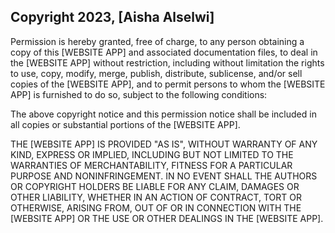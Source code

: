 ## Copyright 2023, [Aisha Alselwi]

Permission is hereby granted, free of charge, to any person obtaining a copy of this [WEBSITE APP] and associated documentation files, to deal in the [WEBSITE APP] without restriction, including without limitation the rights to use, copy, modify, merge, publish, distribute, sublicense, and/or sell copies of the [WEBSITE APP], and to permit persons to whom the [WEBSITE APP] is furnished to do so, subject to the following conditions:

The above copyright notice and this permission notice shall be included in all copies or substantial portions of the [WEBSITE APP].

THE [WEBSITE APP] IS PROVIDED "AS IS", WITHOUT WARRANTY OF ANY KIND, EXPRESS OR IMPLIED, INCLUDING BUT NOT LIMITED TO THE WARRANTIES OF MERCHANTABILITY, FITNESS FOR A PARTICULAR PURPOSE AND NONINFRINGEMENT. IN NO EVENT SHALL THE AUTHORS OR COPYRIGHT HOLDERS BE LIABLE FOR ANY CLAIM, DAMAGES OR OTHER LIABILITY, WHETHER IN AN ACTION OF CONTRACT, TORT OR OTHERWISE, ARISING FROM, OUT OF OR IN CONNECTION WITH THE [WEBSITE APP] OR THE USE OR OTHER DEALINGS IN THE [WEBSITE APP].
